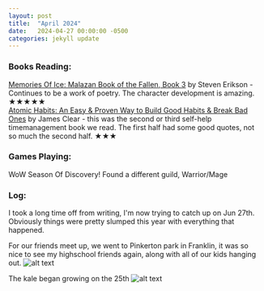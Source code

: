 ```yaml
---
layout: post
title:  "April 2024"
date:   2024-04-27 00:00:00 -0500
categories: jekyll update
---
```


### Books Reading:
[Memories Of Ice: Malazan Book of the Fallen, Book 3][moi] by Steven Erikson - Continues to be a work of poetry. The character development is amazing. ★★★★★<br>
[Atomic Habits: An Easy & Proven Way to Build Good Habits & Break Bad Ones][ah] by James Clear - this was the second or third self-help timemanagement book we read. The first half had some good quotes, not so much the second half. ★★★<br>

### Games Playing:
WoW Season Of Discovery! Found a different guild, Warrior/Mage<br>


### Log:
I took a long time off from writing, I'm now trying to catch up on Jun 27th. Obviously things were pretty slumped this year with everything that happened.

For our friends meet up, we went to Pinkerton park in Franklin, it was so nice to see my highschool friends again, along with all of our kids hanging out.
![alt text](https://media.githubusercontent.com/media/vanities/vanities.github.io/master/assets/images/IMG_0744.jpg "friend family")

The kale began growing on the 25th
![alt text](https://media.githubusercontent.com/media/vanities/vanities.github.io/master/assets/images/IMG_0766.jpg "green love")


[moi]: https://www.amazon.com/Memories-of-Ice-Steven-Erikson-audiobook/dp/B00C2WLERM
[ah]: https://www.amazon.com/Atomic-Habits-Proven-Build-Break/dp/0735211299
